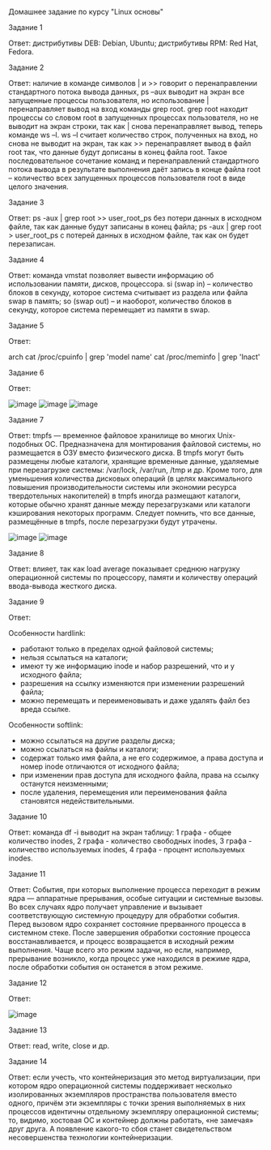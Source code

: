 Домашнее задание по курсу "Linux основы"


Задание 1

Ответ: дистрибутивы DEB: Debian, Ubuntu; дистрибутивы RPM: Red Hat, Fedora.

Задание 2

Ответ: наличие в команде символов | и >> говорит о перенаправлении стандартного потока вывода данных, ps –aux выводит на экран все запущенные процессы пользователя, но использование | перенаправляет вывод на вход команды grep root. grep root находит процессы со словом root в запущенных процессах пользователя, но не выводит на экран строки, так как | снова перенаправляет вывод, теперь команде ws –l. ws –l считает количество строк, полученных на вход, но снова не выводит на экран, так как >> перенаправляет вывод в файл root так, что данные будут дописаны в конец файла root. Такое последовательное сочетание команд и перенаправлений стандартного потока вывода в результате выполнения даёт запись в конце файла root – количество всех запущенных процессов пользователя root в виде целого значения.

Задание 3

Ответ: ps -aux | grep root >> user_root_ps без потери данных в исходном файле, так как данные будут записаны в конец файла; ps -aux | grep root > user_root_ps с потерей данных в исходном файле, так как он будет перезаписан.

Задание 4

Ответ: команда vmstat позволяет вывести информацию об использовании памяти, дисков, процессора. 
si (swap in) – количество блоков в секунду, которое система считывает из раздела или файла swap в память;
so (swap out) – и наоборот, количество блоков в секунду, которое система перемещает из памяти в swap.

Задание 5

Ответ: 

arch
cat /proc/cpuinfo | grep 'model name'
cat /proc/meminfo | grep 'Inact'


Задание 6

Ответ:

![image](https://user-images.githubusercontent.com/101258126/169710098-0b56a767-b820-46dc-9b35-fd5f68351d56.png)
![image](https://user-images.githubusercontent.com/101258126/169710103-ce3753c9-317d-49b1-a55d-ee71c29eb97d.png)
![image](https://user-images.githubusercontent.com/101258126/169710109-b812f4d3-a1f8-4e50-b492-c41f77df3a41.png)

Задание 7

Ответ: tmpfs — временное файловое хранилище во многих Unix-подобных ОС. Предназначена для монтирования файловой системы, но размещается в ОЗУ вместо физического диска. В tmpfs могут быть размещены любые каталоги, хранящие временные данные, удаляемые при перезагрузке системы: /var/lock, /var/run, /tmp и др. Кроме того, для уменьшения количества дисковых операций (в целях максимального повышения производительности системы или экономии ресурса твердотельных накопителей) в tmpfs иногда размещают каталоги, которые обычно хранят данные между перезагрузками или каталоги кэширования некоторых программ. Следует помнить, что все данные, размещённые в tmpfs, после перезагрузки будут утрачены.

![image](https://user-images.githubusercontent.com/101258126/169710278-5b068128-e51f-402f-b578-45aa795df1fe.png)
![image](https://user-images.githubusercontent.com/101258126/169710283-726d7c1d-e7e5-4b2a-921e-7ef2a2e18f88.png)

Задание 8

Ответ: влияет, так как load average показывает среднюю нагрузку операционной системы по процессору, памяти и  количеству операций ввода-вывода жесткого диска.

Задание 9

Ответ:

Особенности hardlink:
- работают только в пределах одной файловой системы;
- нельзя ссылаться на каталоги;
- имеют ту же информацию inode и набор разрешений, что и у исходного файла;
- разрешения на ссылку изменяются при изменении разрешений файла;
- можно перемещать и переименовывать и даже удалять файл без вреда ссылке.

Особенности softlink:
- можно ссылаться на другие разделы диска;
- можно ссылаться на файлы и каталоги;
- содержат только имя файла, а не его содержимое, а права доступа и номер inode отличаются от исходного файла;
- при изменении прав доступа для исходного файла, права на ссылку останутся неизменными;
- после удаления, перемещения или переименования файла становятся недействительными.

Задание 10

Ответ: команда df -i выводит на экран таблицу: 1 графа - общее количество inodes, 2 графа - количество свободных inodes, 3 графа - количество используемых inodes, 4 графа - процент используемых inodes.

Задание 11

Ответ: События, при которых выполнение процесса переходит в режим ядра — аппаратные прерывания, особые ситуации и системные вызовы. Во всех случаях ядро получает управление и вызывает соответствующую системную процедуру для обработки события. Перед вызовом ядро сохраняет состояние прерванного процесса в системном стеке. После завершения обработки состояние процесса восстанавливается, и процесс возвращается в исходный режим выполнения. Чаще всего это режим задачи, но если, например, прерывание возникло, когда процесс уже находился в режиме ядра, после обработки события он останется в этом режиме.

Задание 12

Ответ:

![image](https://user-images.githubusercontent.com/101258126/167260738-00139ff1-ae07-4088-a401-ca84a14c83ce.png)


Задание 13

Ответ: read, write, close и др.

Задание 14

Ответ: если учесть, что контейнеризация это метод виртуализации, при котором ядро операционной системы поддерживает несколько изолированных экземпляров пространства пользователя вместо одного, причём эти экземпляры с точки зрения выполняемых в них процессов идентичны отдельному экземпляру операционной системы; то, видимо, хостовая ОС и контейнер должны работать, «не замечая» друг друга. А появление какого-то сбоя станет свидетельством несовершенства технологии контейнеризации.
